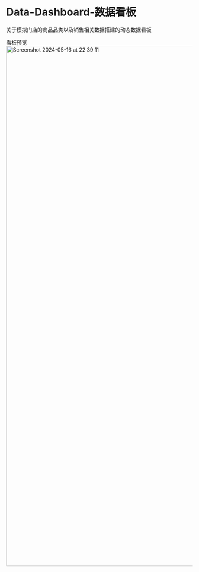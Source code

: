 # Data-Dashboard-数据看板

关于模拟门店的商品品类以及销售相关数据搭建的动态数据看板

看板预览
<img width="1403" alt="Screenshot 2024-05-16 at 22 39 11" src="https://github.com/rayyyy122/Data-Dashboard-/assets/99300151/711430f5-0d7d-47c1-b6cd-a525381c831f">
